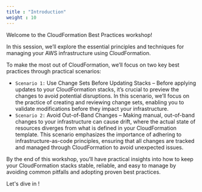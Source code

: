 ```yaml
---
title : "Introduction"
weight : 10
---
```


Welcome to the CloudFormation Best Practices workshop!

In this session, we’ll explore the essential principles and techniques for managing your AWS infrastructure using CloudFormation.

To make the most out of CloudFormation, we’ll focus on two key best practices through practical scenarios:
	
   * `Scenario 1:` Use Change Sets Before Updating Stacks – Before applying updates to your CloudFormation stacks, it’s crucial to preview the changes to avoid potential disruptions. In this scenario, we’ll focus on the practice of creating and reviewing change sets, enabling you to validate modifications before they impact your infrastructure.
   * `Scenario 2:` Avoid Out-of-Band Changes – Making manual, out-of-band changes to your infrastructure can cause drift, where the actual state of resources diverges from what is defined in your CloudFormation template. This scenario emphasizes the importance of adhering to infrastructure-as-code principles, ensuring that all changes are tracked and managed through CloudFormation to avoid unexpected issues.
   
By the end of this workshop, you’ll have practical insights into how to keep your CloudFormation stacks stable, reliable, and easy to manage by avoiding common pitfalls and adopting proven best practices.

Let's dive in !